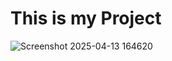 # This is my Project
![Screenshot 2025-04-13 164620](https://github.com/user-attachments/assets/cd5c2ba6-3584-4b7c-84c0-e093bf91413b)


